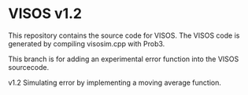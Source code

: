 # VISOS v1.2

This repository contains the source code for VISOS. The VISOS code is generated by compiling visosim.cpp with Prob3.

This branch is for adding an experimental error function into the VISOS sourcecode.

v1.2 Simulating error by implementing a moving average function.

